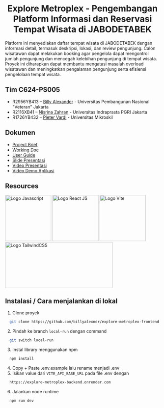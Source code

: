 <h1 align="center"><b>Explore Metroplex - Pengembangan Platform Informasi dan Reservasi Tempat Wisata di JABODETABEK</b></h1>

Platform ini menyediakan daftar tempat wisata di JABODETABEK dengan informasi detail, termasuk deskripsi, lokasi, dan review pengunjung. Calon wisatawan dapat melakukan booking agar pengelola dapat mengontrol jumlah pengunjung dan mencegah kelebihan pengunjung di tempat wisata. Proyek ini diharapkan dapat membantu mengatasi masalah overload wisatawan dan meningkatkan pengalaman pengunjung serta efisiensi pengelolaan tempat wisata.

## Tim C624-PS005

- R2956YB413 – [Billy Alexander](https://github.com/billyalexndr) - Universitas Pembangunan Nasional "Veteran" Jakarta
- R2116XB41 – [Nisrina Zahran](https://github.com/nisrinazahran) - Universitas Indraprasta PGRI Jakarta
- R1726YB432 – [Pieter Vardi](https://github.com/pietervardi) - Universitas Mikroskil

## Dokumen

- [Project Brief](https://docs.google.com/document/d/1INBbBdEX_H5ubBFeSVfj7LvPk6kqsM_nBKy3wgbMXcI/edit?usp=sharing)
- [Working Doc](https://docs.google.com/document/d/1K08pxiTfdBk2G4Ngr_JLCJc8aipQntynKISEmy79QHk/edit?usp=sharing)
- [User Guide]()
- [Slide Presentasi](https://docs.google.com/presentation/d/1GPpS7vy6RvJXQSDL7uMM9xaSdziKVR9A/edit?usp=sharing&ouid=101825553434143937092&rtpof=true&sd=true)
- [Video Presentasi]()
- [Video Demo Aplikasi]()

## Resources

<span><img src="https://upload.wikimedia.org/wikipedia/commons/thumb/9/99/Unofficial_JavaScript_logo_2.svg/1200px-Unofficial_JavaScript_logo_2.svg.png" width="150" alt="Logo Javascript"></span>
<a href="https://react.dev/" target="_blank"><img src="https://upload.wikimedia.org/wikipedia/commons/thumb/a/a7/React-icon.svg/512px-React-icon.svg.png?20220125121207" width="150" alt="Logo React JS"></a>
<a href="https://vitejs.dev/" target="_blank"><img src="https://upload.wikimedia.org/wikipedia/commons/thumb/f/f1/Vitejs-logo.svg/256px-Vitejs-logo.svg.png?20220412224743" width="150" alt="Logo Vite"></a>
<a href="https://tailwindcss.com/" target="_blank"><img src="https://flowbite.s3.amazonaws.com/github/logo-github.png" width="350" height="150" alt="Logo TailwindCSS"></a>

## Instalasi / Cara menjalankan di lokal

1. Clone proyek

```bash
  git clone https://github.com/billyalexndr/explore-metroplex-frontend.git
```

2. Pindah ke branch `local-run` dengan command

```bash
  git switch local-run
```

3. Instal library menggunakan npm

```bash
  npm install
```

4. Copy + Paste .env.example lalu rename menjadi .env
5. Isikan value dari `VITE_API_BASE_URL` pada file .env dengan

```bash
  https://explore-metroplex-backend.onrender.com
```

6. Jalankan node runtime

```bash
  npm run dev
```
